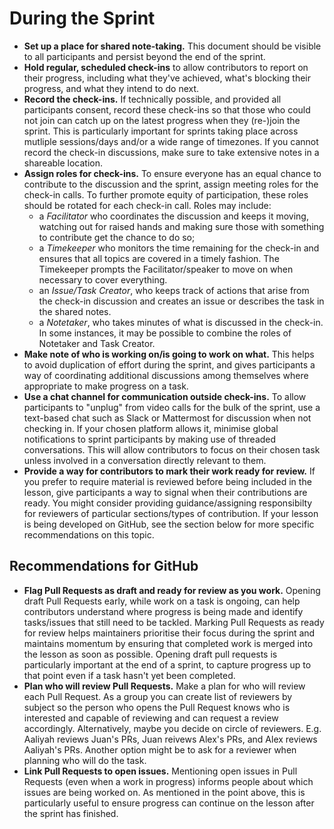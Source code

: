 # During the Sprint

- **Set up a place for shared note-taking.**
  This document should be visible to all participants
  and persist beyond the end of the sprint.
- **Hold regular, scheduled check-ins** to allow contributors to report
  on their progress, including what they've achieved,
  what's blocking their progress,
  and what they intend to do next.
- **Record the check-ins.**
  If technically possible, and provided all participants consent,
  record these check-ins so that those who could not join can catch up
  on the latest progress when they (re-)join the sprint.
  This is particularly important for sprints taking place
  across mutliple sessions/days and/or a wide range of timezones.
  If you cannot record the check-in discussions,
  make sure to take extensive notes in a shareable location.
- **Assign roles for check-ins.**
  To ensure everyone has an equal chance to contribute to the discussion
  and the sprint, assign meeting roles for the check-in calls.
  To further promote equity of participation,
  these roles should be rotated for each check-in call.
  Roles may include:
  - a _Facilitator_ who coordinates the discussion and keeps it moving,
    watching out for raised hands and making sure those with something to contribute
    get the chance to do so;
  - a _Timekeeper_ who monitors the time remaining for the check-in and
    ensures that all topics are covered in a timely fashion.
    The Timekeeper prompts the
    Facilitator/speaker to move on when necessary to cover everything.
  - an _Issue/Task Creator_, who keeps track of actions that arise
    from the check-in discussion and creates an issue or
    describes the task in the shared notes.
  - a _Notetaker_, who takes minutes of what is discussed in the check-in.
    In some instances, it may be possible to combine the roles of Notetaker and Task Creator.
- **Make note of who is working on/is going to work on what.**
  This helps to avoid duplication of effort during the sprint,
  and gives participants a way of coordinating additional discussions
  among themselves where appropriate to make progress on a task.
- **Use a chat channel for communication outside check-ins.**
  To allow participants to "unplug" from video calls for the bulk of the sprint,
  use a text-based chat such as Slack or Mattermost for discussion when not
  checking in.
  If your chosen platform allows it, minimise global notifications
  to sprint participants by making use of threaded conversations.
  This will allow contributors to focus on their chosen task unless involved in
  a conversation directly relevant to them.
- **Provide a way for contributors to mark their work ready for review.**
  If you prefer to require material is reviewed before being included in the lesson,
  give participants a way to signal when their contributions are ready.
  You might consider providing guidance/assigning responsibilty for reviewers
  of particular sections/types of contribution.
  If your lesson is being developed on GitHub, see the section below for more
  specific recommendations on this topic.

## Recommendations for GitHub

- **Flag Pull Requests as draft and ready for review as you work.**
  Opening draft Pull Requests early, while work on a task is ongoing,
  can help contributors understand where progress is being made and identify
  tasks/issues that still need to be tackled.
  Marking Pull Requests as ready for review helps maintainers prioritise their
  focus during the sprint and maintains momentum by ensuring that completed work
  is merged into the lesson as soon as possible.
  Opening draft pull requests is particularly important at the end of a sprint,
  to capture progress up to that point even if a task hasn't yet been completed.
- **Plan who will review Pull Requests.**
  Make a plan for who will review each Pull Request.
  As a group you can create list of reviewers by subject so the person who opens the Pull Request knows who is interested and capable of reviewing and can request a review accordingly.
  Alternatively, maybe you decide on circle of reviewers. E.g. Aaliyah reviews Juan's PRs, Juan reivews Alex's PRs, and Alex reviews Aaliyah's PRs.
  Another option might be to ask for a reviewer when planning who will do the task.
- **Link Pull Requests to open issues.**
  Mentioning open issues in Pull Requests (even when a work in progress)
  informs people about which issues are being worked on.
  As mentioned in the point above, this is particularly useful to ensure progress
  can continue on the lesson after the sprint has finished.
